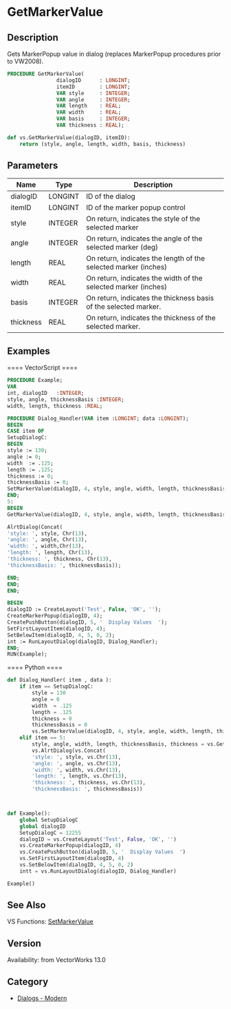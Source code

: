 # GetMarkerValue

## Description
Gets MarkerPopup value in dialog (replaces MarkerPopup procedures prior to VW2008).

```pascal
PROCEDURE GetMarkerValue(
				dialogID      : LONGINT;
				itemID        : LONGINT;
				VAR style     : INTEGER;
				VAR angle     : INTEGER;
				VAR length    : REAL;
				VAR width     : REAL;
				VAR basis     : INTEGER;
				VAR thickness : REAL);
```

```python
def vs.GetMarkerValue(dialogID, itemID):
    return (style, angle, length, width, basis, thickness)
```

## Parameters
|Name|Type|Description|
|---|---|---|
|dialogID|LONGINT|ID of the dialog|
|itemID|LONGINT|ID of the marker popup control|
|style|INTEGER|On return, indicates the style of the selected marker|
|angle|INTEGER|On return, indicates the angle of the selected marker (deg)|
|length|REAL|On return, indicates the length of the selected marker (inches)|
|width|REAL|On return, indicates the width of the selected marker (inches)|
|basis|INTEGER|On return, indicates the thickness basis of the selected marker.|
|thickness|REAL|On return, indicates the thickness of the selected marker.|

## Examples
==== VectorScript ====
```pascal
PROCEDURE Example;
VAR
int, dialogID   :INTEGER;
style, angle, thicknessBasis :INTEGER;
width, length, thickness :REAL;

PROCEDURE Dialog_Handler(VAR item :LONGINT; data :LONGINT);
BEGIN
CASE item OF
SetupDialogC:
BEGIN
style := 130;
angle := 0;
width  := .125;
length := .125;
thickness := 0;
thicknessBasis := 0;
SetMarkerValue(dialogID, 4, style, angle, width, length, thicknessBasis, thickness);
END;
5: 
BEGIN
GetMarkerValue(dialogID, 4, style, angle, width, length, thicknessBasis, thickness);

AlrtDialog(Concat(
'style: ', style, Chr(13), 
'angle: ', angle, Chr(13), 
'width: ', width,Chr(13),
'length: ', length, Chr(13),
'thickness: ', thickness, Chr(13),
'thicknessBasis: ', thicknessBasis));

END;
END;
END;

BEGIN
dialogID := CreateLayout('Test', False, 'OK', '');
CreateMarkerPopup(dialogID, 4);
CreatePushButton(dialogID, 5, '  Display Values  ');
SetFirstLayoutItem(dialogID, 4);
SetBelowItem(dialogID, 4, 5, 0, 2);
int := RunLayoutDialog(dialogID, Dialog_Handler);
END;
RUN(Example);
```
==== Python ====
```python
def Dialog_Handler( item , data ):
	if item == SetupDialogC:
		style = 130
		angle = 0
		width  = .125
		length = .125
		thickness = 0
		thicknessBasis = 0
		vs.SetMarkerValue(dialogID, 4, style, angle, width, length, thicknessBasis, thickness)
	elif item == 5: 
		style, angle, width, length, thicknessBasis, thickness = vs.GetMarkerValue(dialogID, 4)
		vs.AlrtDialog(vs.Concat(
		'style: ', style, vs.Chr(13), 
		'angle: ', angle, vs.Chr(13), 
		'width: ', width, vs.Chr(13),
		'length: ', length, vs.Chr(13),
		'thickness: ', thickness, vs.Chr(13),
		'thicknessBasis: ', thicknessBasis))



def Example():
	global SetupDialogC
	global dialogID
	SetupDialogC = 12255
	dialogID = vs.CreateLayout('Test', False, 'OK', '')
	vs.CreateMarkerPopup(dialogID, 4)
	vs.CreatePushButton(dialogID, 5, '  Display Values  ')
	vs.SetFirstLayoutItem(dialogID, 4)
	vs.SetBelowItem(dialogID, 4, 5, 0, 2)
	intt = vs.RunLayoutDialog(dialogID, Dialog_Handler)

Example()
```

## See Also
VS Functions:
[SetMarkerValue](SetMarkerValue.md)

## Version
Availability: from VectorWorks 13.0

## Category
* [Dialogs - Modern](../Categories/Dialogs%20-%20Modern.md)
